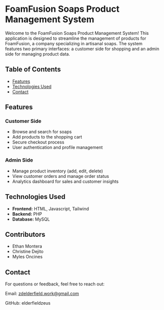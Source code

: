 # FoamFusion Soaps Product Management System

Welcome to the FoamFusion Soaps Product Management System! This application is designed to streamline the management of products for FoamFusion, a company specializing in artisanal soaps. The system features two primary interfaces: a customer side for shopping and an admin side for managing product data.

## Table of Contents

- [Features](#features)
- [Technologies Used](#technologies-used)
- [Contact](#contact)

## Features

### Customer Side
- Browse and search for soaps
- Add products to the shopping cart
- Secure checkout process
- User authentication and profile management

### Admin Side
- Manage product inventory (add, edit, delete)
- View customer orders and manage order status
- Analytics dashboard for sales and customer insights

## Technologies Used

- **Frontend:** HTML, Javascript, Tailwind
- **Backend:** PHP
- **Database:** MySQL

## Contributors

- Ethan Montera
- Christine Dejito
- Myles Oncines

## Contact

For questions or feedback, feel free to reach out:

  Email: zdelderfield.work@gmail.com
  
  GitHub: elderfieldzeus
